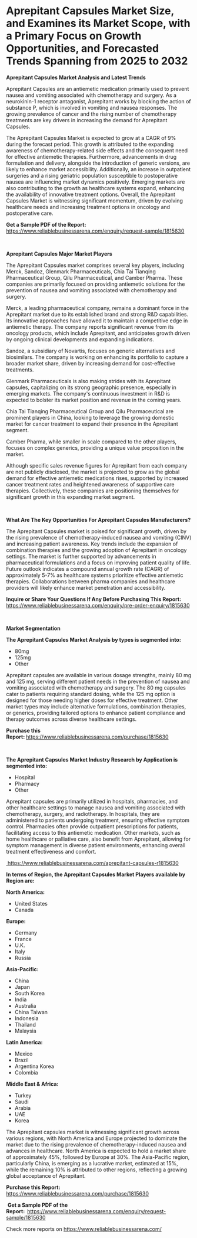 <p><h1>Aprepitant Capsules Market Size, and Examines its Market Scope, with a Primary Focus on Growth Opportunities, and Forecasted Trends Spanning from 2025 to 2032</h1></p><p><strong>Aprepitant Capsules Market Analysis and Latest Trends</strong></p>
<p><p>Aprepitant Capsules are an antiemetic medication primarily used to prevent nausea and vomiting associated with chemotherapy and surgery. As a neurokinin-1 receptor antagonist, Aprepitant works by blocking the action of substance P, which is involved in vomiting and nausea responses. The growing prevalence of cancer and the rising number of chemotherapy treatments are key drivers in increasing the demand for Aprepitant Capsules.</p><p>The Aprepitant Capsules Market is expected to grow at a CAGR of 9% during the forecast period. This growth is attributed to the expanding awareness of chemotherapy-related side effects and the consequent need for effective antiemetic therapies. Furthermore, advancements in drug formulation and delivery, alongside the introduction of generic versions, are likely to enhance market accessibility. Additionally, an increase in outpatient surgeries and a rising geriatric population susceptible to postoperative nausea are influencing market dynamics positively. Emerging markets are also contributing to the growth as healthcare systems expand, enhancing the availability of innovative treatment options. Overall, the Aprepitant Capsules Market is witnessing significant momentum, driven by evolving healthcare needs and increasing treatment options in oncology and postoperative care.</p></p>
<p><strong>Get a Sample PDF of the Report:&nbsp;</strong> <a href="https://www.reliablebusinessarena.com/enquiry/request-sample/1815630?utm_campaign=2632&utm_medium=2&utm_source=Github&utm_content=ia&utm_term=08032025&utm_id=aprepitant-capsules">https://www.reliablebusinessarena.com/enquiry/request-sample/1815630</a></p>
<p>&nbsp;</p>
<p><strong>Aprepitant Capsules Major Market Players</strong></p>
<p><p>The Aprepitant Capsules market comprises several key players, including Merck, Sandoz, Glenmark Pharmaceuticals, Chia Tai Tianqing Pharmaceutical Group, Qilu Pharmaceutical, and Camber Pharma. These companies are primarily focused on providing antiemetic solutions for the prevention of nausea and vomiting associated with chemotherapy and surgery.</p><p>Merck, a leading pharmaceutical company, remains a dominant force in the Aprepitant market due to its established brand and strong R&D capabilities. Its innovative approaches have allowed it to maintain a competitive edge in antiemetic therapy. The company reports significant revenue from its oncology products, which include Aprepitant, and anticipates growth driven by ongoing clinical developments and expanding indications.</p><p>Sandoz, a subsidiary of Novartis, focuses on generic alternatives and biosimilars. The company is working on enhancing its portfolio to capture a broader market share, driven by increasing demand for cost-effective treatments.</p><p>Glenmark Pharmaceuticals is also making strides with its Aprepitant capsules, capitalizing on its strong geographic presence, especially in emerging markets. The company's continuous investment in R&D is expected to bolster its market position and revenue in the coming years.</p><p>Chia Tai Tianqing Pharmaceutical Group and Qilu Pharmaceutical are prominent players in China, looking to leverage the growing domestic market for cancer treatment to expand their presence in the Aprepitant segment.</p><p>Camber Pharma, while smaller in scale compared to the other players, focuses on complex generics, providing a unique value proposition in the market.</p><p>Although specific sales revenue figures for Aprepitant from each company are not publicly disclosed, the market is projected to grow as the global demand for effective antiemetic medications rises, supported by increased cancer treatment rates and heightened awareness of supportive care therapies. Collectively, these companies are positioning themselves for significant growth in this expanding market segment.</p></p>
<p>&nbsp;</p>
<p><strong>What Are The Key Opportunities For Aprepitant Capsules Manufacturers?</strong></p>
<p><p>The Aprepitant Capsules market is poised for significant growth, driven by the rising prevalence of chemotherapy-induced nausea and vomiting (CINV) and increasing patient awareness. Key trends include the expansion of combination therapies and the growing adoption of Aprepitant in oncology settings. The market is further supported by advancements in pharmaceutical formulations and a focus on improving patient quality of life. Future outlook indicates a compound annual growth rate (CAGR) of approximately 5-7% as healthcare systems prioritize effective antiemetic therapies. Collaborations between pharma companies and healthcare providers will likely enhance market penetration and accessibility.</p></p>
<p><strong>Inquire or Share Your Questions If Any Before Purchasing This Report:</strong> <a href="https://www.reliablebusinessarena.com/enquiry/pre-order-enquiry/1815630?utm_campaign=2632&utm_medium=2&utm_source=Github&utm_content=ia&utm_term=08032025&utm_id=aprepitant-capsules">https://www.reliablebusinessarena.com/enquiry/pre-order-enquiry/1815630</a></p>
<p>&nbsp;</p>
<p><strong>Market Segmentation</strong></p>
<p><strong>The Aprepitant Capsules Market Analysis by types is segmented into:</strong></p>
<p><ul><li>80mg</li><li>125mg</li><li>Other</li></ul></p>
<p><p>Aprepitant capsules are available in various dosage strengths, mainly 80 mg and 125 mg, serving different patient needs in the prevention of nausea and vomiting associated with chemotherapy and surgery. The 80 mg capsules cater to patients requiring standard dosing, while the 125 mg option is designed for those needing higher doses for effective treatment. Other market types may include alternative formulations, combination therapies, or generics, providing tailored options to enhance patient compliance and therapy outcomes across diverse healthcare settings.</p></p>
<p><strong>Purchase this Report:&nbsp;</strong><a href="https://www.reliablebusinessarena.com/purchase/1815630?utm_campaign=2632&utm_medium=2&utm_source=Github&utm_content=ia&utm_term=08032025&utm_id=aprepitant-capsules">https://www.reliablebusinessarena.com/purchase/1815630</a></p>
<p>&nbsp;</p>
<p><strong>The Aprepitant Capsules Market Industry Research by Application is segmented into:</strong></p>
<p><ul><li>Hospital</li><li>Pharmacy</li><li>Other</li></ul></p>
<p><p>Aprepitant capsules are primarily utilized in hospitals, pharmacies, and other healthcare settings to manage nausea and vomiting associated with chemotherapy, surgery, and radiotherapy. In hospitals, they are administered to patients undergoing treatment, ensuring effective symptom control. Pharmacies often provide outpatient prescriptions for patients, facilitating access to this antiemetic medication. Other markets, such as home healthcare or palliative care, also benefit from Aprepitant, allowing for symptom management in diverse patient environments, enhancing overall treatment effectiveness and comfort.</p></p>
<p><a href="https://www.reliablebusinessarena.com/aprepitant-capsules-r1815630?utm_campaign=2632&utm_medium=2&utm_source=Github&utm_content=ia&utm_term=08032025&utm_id=aprepitant-capsules">&nbsp;https://www.reliablebusinessarena.com/aprepitant-capsules-r1815630</a></p>
<p><strong>In terms of Region, the Aprepitant Capsules Market Players available by Region are:</strong></p>
<p>
    <p> <strong> North America: </strong>
        <ul>
            <li>United States</li>
            <li>Canada</li>
        </ul>
        </p> 
    <p> <strong> Europe: </strong>
        <ul>
            <li>Germany</li>
            <li>France</li>
            <li>U.K.</li>
            <li>Italy</li>
            <li>Russia</li>
        </ul>
        </p> 
    <p> <strong> Asia-Pacific: </strong>
        <ul>
            <li>China</li>
            <li>Japan</li>
            <li>South Korea</li>
            <li>India</li>
            <li>Australia</li>
            <li>China Taiwan</li>
            <li>Indonesia</li>
            <li>Thailand</li>
            <li>Malaysia</li>
        </ul>
        </p> 
    <p> <strong> Latin America: </strong>
        <ul>
            <li>Mexico</li>
            <li>Brazil</li>
            <li>Argentina Korea</li>
            <li>Colombia</li>
        </ul>
        </p> 
    <p> <strong> Middle East & Africa: </strong>
        <ul>
            <li>Turkey</li>
            <li>Saudi</li>
            <li>Arabia</li>
            <li>UAE</li>
            <li>Korea</li>
        </ul>
    </p>
    </p>
<p><p>The Aprepitant capsules market is witnessing significant growth across various regions, with North America and Europe projected to dominate the market due to the rising prevalence of chemotherapy-induced nausea and advances in healthcare. North America is expected to hold a market share of approximately 45%, followed by Europe at 30%. The Asia-Pacific region, particularly China, is emerging as a lucrative market, estimated at 15%, while the remaining 10% is attributed to other regions, reflecting a growing global acceptance of Aprepitant.</p></p>
<p><strong>Purchase this Report: </strong><a href="https://www.reliablebusinessarena.com/purchase/1815630?utm_campaign=2632&utm_medium=2&utm_source=Github&utm_content=ia&utm_term=08032025&utm_id=aprepitant-capsules">https://www.reliablebusinessarena.com/purchase/1815630</a></p>
<p>&nbsp;<strong>Get a Sample PDF of the Report:&nbsp;&nbsp;</strong><a href="https://www.reliablebusinessarena.com/enquiry/request-sample/1815630?utm_campaign=2632&utm_medium=2&utm_source=Github&utm_content=ia&utm_term=08032025&utm_id=aprepitant-capsules">https://www.reliablebusinessarena.com/enquiry/request-sample/1815630</a></p>
<p><strong></strong></p>
<p>Check more reports on <a href="https://www.reliablebusinessarena.com/?utm_campaign=2632&utm_medium=2&utm_source=Github&utm_content=ia&utm_term=08032025&utm_id=aprepitant-capsules">https://www.reliablebusinessarena.com/</a></p>
